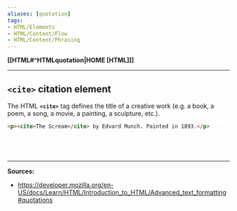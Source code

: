 ```yaml
---
aliases: [quotation]
tags:
- HTML/Elements
- HTML/Content/Flow
- HTML/Content/Phrasing
---
```

**[[HTML#^HTMLquotation|HOME [HTML]]]**

---
## `<cite>` citation element
The HTML **`<cite>`** tag defines the title of a creative work (e.g. a book, a poem, a song, a movie, a painting, a sculpture, etc.).
```HTML
<p><cite>The Scream</cite> by Edvard Munch. Painted in 1893.</p>
```

# 

<br>

---
**Sources:**
- https://developer.mozilla.org/en-US/docs/Learn/HTML/Introduction_to_HTML/Advanced_text_formatting#quotations